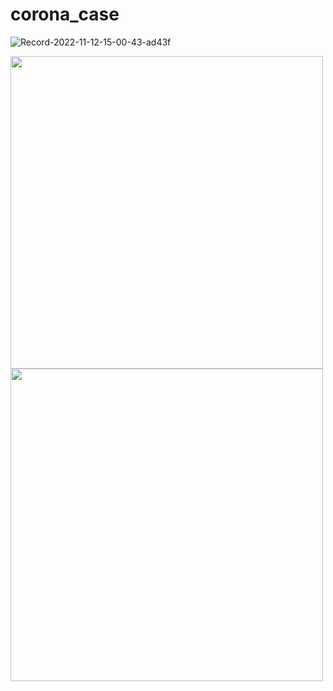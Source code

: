 # corona_case

![Record-2022-11-12-15-00-43-ad43f](https://user-images.githubusercontent.com/113766592/201468411-cdde3a02-3663-4bd8-806e-204fcf2191ff.gif)

<img src="https://user-images.githubusercontent.com/113766592/201468221-1d0a5cb6-4d02-4659-982c-0f749297d462.jpg" style="height:500px">
<img src="https://user-images.githubusercontent.com/113766592/201468222-193b96a5-cb89-4941-8412-c445032f7fe4.jpg" style="height:500px">

